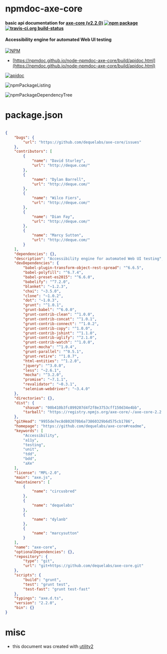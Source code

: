 # npmdoc-axe-core

#### basic api documentation for  [axe-core (v2.2.0)](https://github.com/dequelabs/axe-core#readme)  [![npm package](https://img.shields.io/npm/v/npmdoc-axe-core.svg?style=flat-square)](https://www.npmjs.org/package/npmdoc-axe-core) [![travis-ci.org build-status](https://api.travis-ci.org/npmdoc/node-npmdoc-axe-core.svg)](https://travis-ci.org/npmdoc/node-npmdoc-axe-core)

#### Accessibility engine for automated Web UI testing

[![NPM](https://nodei.co/npm/axe-core.png?downloads=true&downloadRank=true&stars=true)](https://www.npmjs.com/package/axe-core)

- [https://npmdoc.github.io/node-npmdoc-axe-core/build/apidoc.html](https://npmdoc.github.io/node-npmdoc-axe-core/build/apidoc.html)

[![apidoc](https://npmdoc.github.io/node-npmdoc-axe-core/build/screenCapture.buildCi.browser.%252Ftmp%252Fbuild%252Fapidoc.html.png)](https://npmdoc.github.io/node-npmdoc-axe-core/build/apidoc.html)

![npmPackageListing](https://npmdoc.github.io/node-npmdoc-axe-core/build/screenCapture.npmPackageListing.svg)

![npmPackageDependencyTree](https://npmdoc.github.io/node-npmdoc-axe-core/build/screenCapture.npmPackageDependencyTree.svg)



# package.json

```json

{
    "bugs": {
        "url": "https://github.com/dequelabs/axe-core/issues"
    },
    "contributors": [
        {
            "name": "David Sturley",
            "url": "http://deque.com/"
        },
        {
            "name": "Dylan Barrell",
            "url": "http://deque.com/"
        },
        {
            "name": "Wilco Fiers",
            "url": "http://deque.com/"
        },
        {
            "name": "Dian Fay",
            "url": "http://deque.com/"
        },
        {
            "name": "Marcy Sutton",
            "url": "http://deque.com/"
        }
    ],
    "dependencies": {},
    "description": "Accessibility engine for automated Web UI testing",
    "devDependencies": {
        "babel-plugin-transform-object-rest-spread": "^6.6.5",
        "babel-polyfill": "^6.7.4",
        "babel-preset-es2015": "^6.6.0",
        "babelify": "^7.2.0",
        "blanket": "~1.2.3",
        "chai": "~3.5.0",
        "clone": "~1.0.2",
        "dot": "~1.0.3",
        "grunt": "^1.0.1",
        "grunt-babel": "^6.0.0",
        "grunt-contrib-clean": "^1.0.0",
        "grunt-contrib-concat": "^1.0.1",
        "grunt-contrib-connect": "^1.0.2",
        "grunt-contrib-copy": "^1.0.0",
        "grunt-contrib-jshint": "^1.1.0",
        "grunt-contrib-uglify": "^2.1.0",
        "grunt-contrib-watch": "^1.0.0",
        "grunt-mocha": "^1.0.4",
        "grunt-parallel": "^0.5.1",
        "grunt-retire": "^1.0.7",
        "html-entities": "^1.2.0",
        "jquery": "^3.0.0",
        "less": "~2.6.1",
        "mocha": "^3.2.0",
        "promise": "~7.1.1",
        "revalidator": "~0.3.1",
        "selenium-webdriver": "~3.4.0"
    },
    "directories": {},
    "dist": {
        "shasum": "00b410b3fc899207d4f2f8e3753cff150d34e4bb",
        "tarball": "https://registry.npmjs.org/axe-core/-/axe-core-2.2.0.tgz"
    },
    "gitHead": "9955de7ec8d802070b6a73860329b6d575cb1786",
    "homepage": "https://github.com/dequelabs/axe-core#readme",
    "keywords": [
        "Accessibility",
        "a11y",
        "testing",
        "unit",
        "tdd",
        "bdd",
        "aXe"
    ],
    "license": "MPL-2.0",
    "main": "axe.js",
    "maintainers": [
        {
            "name": "circusbred"
        },
        {
            "name": "dequelabs"
        },
        {
            "name": "dylanb"
        },
        {
            "name": "marcysutton"
        }
    ],
    "name": "axe-core",
    "optionalDependencies": {},
    "repository": {
        "type": "git",
        "url": "git+https://github.com/dequelabs/axe-core.git"
    },
    "scripts": {
        "build": "grunt",
        "test": "grunt test",
        "test-fast": "grunt test-fast"
    },
    "typings": "axe.d.ts",
    "version": "2.2.0",
    "bin": {}
}
```



# misc
- this document was created with [utility2](https://github.com/kaizhu256/node-utility2)
